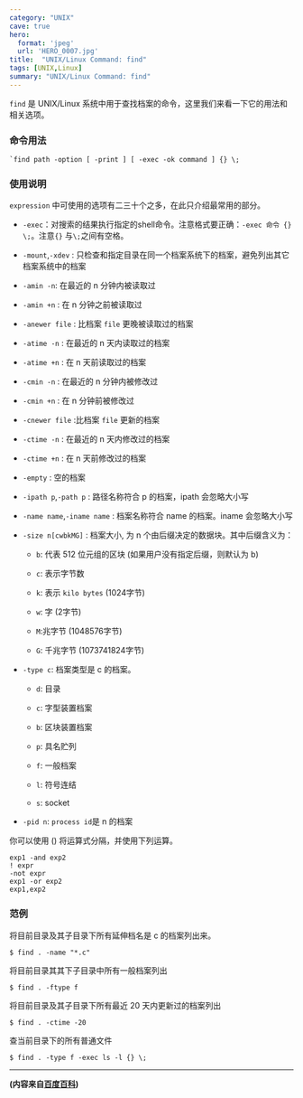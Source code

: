 ```yaml
---
category: "UNIX"
cave: true
hero:
  format: 'jpeg'
  url: 'HERO_0007.jpg'
title:  "UNIX/Linux Command: find"
tags: [UNIX,Linux]
summary: "UNIX/Linux Command: find"
---
```

`find` 是 UNIX/Linux 系统中用于查找档案的命令，这里我们来看一下它的用法和相关选项。


### 命令用法

	`find path -option [ -print ] [ -exec -ok command ] {} \;

### 使用说明

`expression` 中可使用的选项有二三十个之多，在此只介绍最常用的部分。

* `-exec`：对搜索的结果执行指定的shell命令。注意格式要正确：`-exec 命令 {} \;`。注意`{}` 与`\;`之间有空格。

* `-mount`,`-xdev` : 只检查和指定目录在同一个档案系统下的档案，避免列出其它档案系统中的档案

* `-amin -n`: 在最近的 n 分钟内被读取过

* `-amin +n` : 在 n 分钟之前被读取过

* `-anewer file` : 比档案 `file` 更晚被读取过的档案

* `-atime -n` : 在最近的 n 天内读取过的档案

* `-atime +n` : 在 n 天前读取过的档案

* `-cmin -n` : 在最近的 n 分钟内被修改过

* `-cmin +n` : 在 n 分钟前被修改过

* `-cnewer file` :比档案 `file` 更新的档案

* `-ctime -n` : 在最近的 n 天内修改过的档案

* `-ctime +n` : 在 n 天前修改过的档案

* `-empty` : 空的档案

* `-ipath p`,`-path p` : 路径名称符合 p 的档案，ipath 会忽略大小写

* `-name name`,`-iname name` : 档案名称符合 name 的档案。iname 会忽略大小写

* `-size n[cwbkMG]` : 档案大小, 为 n 个由后缀决定的数据块。其中后缀含义为：

	* `b`: 代表 512 位元组的区块 (如果用户没有指定后缀，则默认为 b) 

	* `c`: 表示字节数

	* `k`: 表示 `kilo bytes`  (1024字节) 

	* `w`: 字  (2字节) 

	* `M`:兆字节 (1048576字节) 

	* `G`: 千兆字节  (1073741824字节) 

* `-type c`: 档案类型是 c 的档案。

	* `d`: 目录

	* `c`: 字型装置档案

	* `b`: 区块装置档案

	* `p`: 具名贮列

	* `f`: 一般档案

	* `l`: 符号连结

	* `s`: socket

* `-pid n`: `process id`是 n 的档案

你可以使用 () 将运算式分隔，并使用下列运算。

	exp1 -and exp2
	! expr
	-not expr
	exp1 -or exp2
	exp1,exp2


### 范例
将目前目录及其子目录下所有延伸档名是 c 的档案列出来。

	$ find . -name "*.c"

将目前目录其其下子目录中所有一般档案列出

	$ find . -ftype f

将目前目录及其子目录下所有最近 20 天内更新过的档案列出

	$ find . -ctime -20

查当前目录下的所有普通文件

	$ find . -type f -exec ls -l {} \;


***
**(内容来自[百度百科](https://baike.baidu.com/))**
